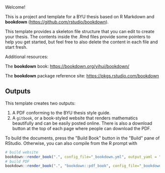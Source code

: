Welcome! 

This is a project and template for a BYU thesis based on R Markdown and
**bookdown** (https://github.com/rstudio/bookdown).

This template provides a skeleton file structure that you can edit to create your 
thesis. The contents inside the .Rmd files provide some pointers to help you
get started, but feel free to also delete the content in each file and start
fresh.

Additional resources:

The **bookdown** book: https://bookdown.org/yihui/bookdown/

The **bookdown** package reference site: https://pkgs.rstudio.com/bookdown


## Outputs

This template creates two outputs:

  1. A PDF conforming to the BYU thesis style guide. 
  2. A `gitbook`, or a book-styled website that renders mathematics beautifully
  and can be easily posted online. There is also a download button at the top
  of each page where people can download the PDF.


To build the documents, press the "Build Book" button in the "Build" pane of 
RStudio. Otherwise, you can also compile from the R prompt with 

```r
# build website
bookdown::render_book(".", config_file="_bookdown.yml", output_yaml = "_output.yml")
# build PDF
bookdown::render_book(".", "bookdown::pdf_book", config_file="_bookdown.yml")
```
